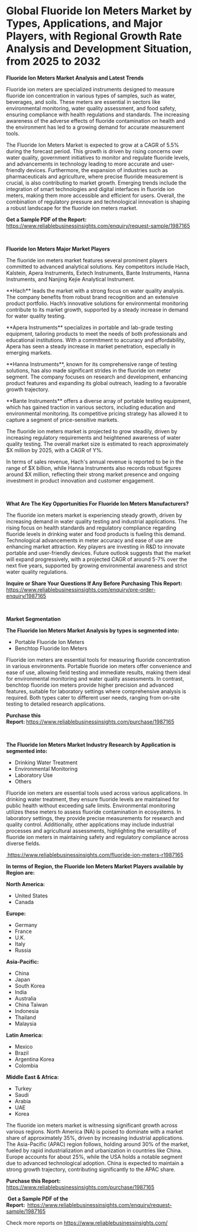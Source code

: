 <p><h1>Global Fluoride Ion Meters Market by Types, Applications, and Major Players, with Regional Growth Rate Analysis and Development Situation, from 2025 to 2032</h1></p><p><strong>Fluoride Ion Meters Market Analysis and Latest Trends</strong></p>
<p><p>Fluoride ion meters are specialized instruments designed to measure fluoride ion concentration in various types of samples, such as water, beverages, and soils. These meters are essential in sectors like environmental monitoring, water quality assessment, and food safety, ensuring compliance with health regulations and standards. The increasing awareness of the adverse effects of fluoride contamination on health and the environment has led to a growing demand for accurate measurement tools.</p><p>The Fluoride Ion Meters Market is expected to grow at a CAGR of 5.5% during the forecast period. This growth is driven by rising concerns over water quality, government initiatives to monitor and regulate fluoride levels, and advancements in technology leading to more accurate and user-friendly devices. Furthermore, the expansion of industries such as pharmaceuticals and agriculture, where precise fluoride measurement is crucial, is also contributing to market growth. Emerging trends include the integration of smart technologies and digital interfaces in fluoride ion meters, making them more accessible and efficient for users. Overall, the combination of regulatory pressure and technological innovation is shaping a robust landscape for the fluoride ion meters market.</p></p>
<p><strong>Get a Sample PDF of the Report:&nbsp;</strong> <a href="https://www.reliablebusinessinsights.com/enquiry/request-sample/1987165?utm_campaign=2264&utm_medium=2&utm_source=Github&utm_content=ia&utm_term=02032025&utm_id=fluoride-ion-meters">https://www.reliablebusinessinsights.com/enquiry/request-sample/1987165</a></p>
<p>&nbsp;</p>
<p><strong>Fluoride Ion Meters Major Market Players</strong></p>
<p><p>The fluoride ion meters market features several prominent players committed to advanced analytical solutions. Key competitors include Hach, Kalstein, Apera Instruments, Extech Instruments, Bante Instruments, Hanna Instruments, and Nanjing Kejie Analytical Instrument.</p><p>**Hach** leads the market with a strong focus on water quality analysis. The company benefits from robust brand recognition and an extensive product portfolio. Hach’s innovative solutions for environmental monitoring contribute to its market growth, supported by a steady increase in demand for water quality testing.</p><p>**Apera Instruments** specializes in portable and lab-grade testing equipment, tailoring products to meet the needs of both professionals and educational institutions. With a commitment to accuracy and affordability, Apera has seen a steady increase in market penetration, especially in emerging markets.</p><p>**Hanna Instruments**, known for its comprehensive range of testing solutions, has also made significant strides in the fluoride ion meter segment. The company focuses on research and development, enhancing product features and expanding its global outreach, leading to a favorable growth trajectory.</p><p>**Bante Instruments** offers a diverse array of portable testing equipment, which has gained traction in various sectors, including education and environmental monitoring. Its competitive pricing strategy has allowed it to capture a segment of price-sensitive markets.</p><p>The fluoride ion meters market is projected to grow steadily, driven by increasing regulatory requirements and heightened awareness of water quality testing. The overall market size is estimated to reach approximately $X million by 2025, with a CAGR of Y%.</p><p>In terms of sales revenue, Hach's annual revenue is reported to be in the range of $X billion, while Hanna Instruments also records robust figures around $X million, reflecting their strong market presence and ongoing investment in product innovation and customer engagement.</p></p>
<p>&nbsp;</p>
<p><strong>What Are The Key Opportunities For Fluoride Ion Meters Manufacturers?</strong></p>
<p><p>The fluoride ion meters market is experiencing steady growth, driven by increasing demand in water quality testing and industrial applications. The rising focus on health standards and regulatory compliance regarding fluoride levels in drinking water and food products is fueling this demand. Technological advancements in meter accuracy and ease of use are enhancing market attraction. Key players are investing in R&D to innovate portable and user-friendly devices. Future outlook suggests that the market will expand progressively, with a projected CAGR of around 5-7% over the next five years, supported by growing environmental awareness and strict water quality regulations.</p></p>
<p><strong>Inquire or Share Your Questions If Any Before Purchasing This Report:</strong> <a href="https://www.reliablebusinessinsights.com/enquiry/pre-order-enquiry/1987165?utm_campaign=2264&utm_medium=2&utm_source=Github&utm_content=ia&utm_term=02032025&utm_id=fluoride-ion-meters">https://www.reliablebusinessinsights.com/enquiry/pre-order-enquiry/1987165</a></p>
<p>&nbsp;</p>
<p><strong>Market Segmentation</strong></p>
<p><strong>The Fluoride Ion Meters Market Analysis by types is segmented into:</strong></p>
<p><ul><li>Portable Fluoride Ion Meters</li><li>Benchtop Fluoride Ion Meters</li></ul></p>
<p><p>Fluoride ion meters are essential tools for measuring fluoride concentration in various environments. Portable fluoride ion meters offer convenience and ease of use, allowing field testing and immediate results, making them ideal for environmental monitoring and water quality assessments. In contrast, benchtop fluoride ion meters provide higher precision and advanced features, suitable for laboratory settings where comprehensive analysis is required. Both types cater to different user needs, ranging from on-site testing to detailed research applications.</p></p>
<p><strong>Purchase this Report:&nbsp;</strong><a href="https://www.reliablebusinessinsights.com/purchase/1987165?utm_campaign=2264&utm_medium=2&utm_source=Github&utm_content=ia&utm_term=02032025&utm_id=fluoride-ion-meters">https://www.reliablebusinessinsights.com/purchase/1987165</a></p>
<p>&nbsp;</p>
<p><strong>The Fluoride Ion Meters Market Industry Research by Application is segmented into:</strong></p>
<p><ul><li>Drinking Water Treatment</li><li>Environmental Monitoring</li><li>Laboratory Use</li><li>Others</li></ul></p>
<p><p>Fluoride ion meters are essential tools used across various applications. In drinking water treatment, they ensure fluoride levels are maintained for public health without exceeding safe limits. Environmental monitoring utilizes these meters to assess fluoride contamination in ecosystems. In laboratory settings, they provide precise measurements for research and quality control. Additionally, other applications may include industrial processes and agricultural assessments, highlighting the versatility of fluoride ion meters in maintaining safety and regulatory compliance across diverse fields.</p></p>
<p><a href="https://www.reliablebusinessinsights.com/fluoride-ion-meters-r1987165?utm_campaign=2264&utm_medium=2&utm_source=Github&utm_content=ia&utm_term=02032025&utm_id=fluoride-ion-meters">&nbsp;https://www.reliablebusinessinsights.com/fluoride-ion-meters-r1987165</a></p>
<p><strong>In terms of Region, the Fluoride Ion Meters Market Players available by Region are:</strong></p>
<p>
    <p> <strong> North America: </strong>
        <ul>
            <li>United States</li>
            <li>Canada</li>
        </ul>
        </p> 
    <p> <strong> Europe: </strong>
        <ul>
            <li>Germany</li>
            <li>France</li>
            <li>U.K.</li>
            <li>Italy</li>
            <li>Russia</li>
        </ul>
        </p> 
    <p> <strong> Asia-Pacific: </strong>
        <ul>
            <li>China</li>
            <li>Japan</li>
            <li>South Korea</li>
            <li>India</li>
            <li>Australia</li>
            <li>China Taiwan</li>
            <li>Indonesia</li>
            <li>Thailand</li>
            <li>Malaysia</li>
        </ul>
        </p> 
    <p> <strong> Latin America: </strong>
        <ul>
            <li>Mexico</li>
            <li>Brazil</li>
            <li>Argentina Korea</li>
            <li>Colombia</li>
        </ul>
        </p> 
    <p> <strong> Middle East & Africa: </strong>
        <ul>
            <li>Turkey</li>
            <li>Saudi</li>
            <li>Arabia</li>
            <li>UAE</li>
            <li>Korea</li>
        </ul>
    </p>
    </p>
<p><p>The fluoride ion meters market is witnessing significant growth across various regions. North America (NA) is poised to dominate with a market share of approximately 35%, driven by increasing industrial applications. The Asia-Pacific (APAC) region follows, holding around 30% of the market, fueled by rapid industrialization and urbanization in countries like China. Europe accounts for about 25%, while the USA holds a notable segment due to advanced technological adoption. China is expected to maintain a strong growth trajectory, contributing significantly to the APAC share.</p></p>
<p><strong>Purchase this Report: </strong><a href="https://www.reliablebusinessinsights.com/purchase/1987165?utm_campaign=2264&utm_medium=2&utm_source=Github&utm_content=ia&utm_term=02032025&utm_id=fluoride-ion-meters">https://www.reliablebusinessinsights.com/purchase/1987165</a></p>
<p>&nbsp;<strong>Get a Sample PDF of the Report:&nbsp;&nbsp;</strong><a href="https://www.reliablebusinessinsights.com/enquiry/request-sample/1987165?utm_campaign=2264&utm_medium=2&utm_source=Github&utm_content=ia&utm_term=02032025&utm_id=fluoride-ion-meters">https://www.reliablebusinessinsights.com/enquiry/request-sample/1987165</a></p>
<p><strong></strong></p>
<p>Check more reports on <a href="https://www.reliablebusinessinsights.com/?utm_campaign=2264&utm_medium=2&utm_source=Github&utm_content=ia&utm_term=02032025&utm_id=fluoride-ion-meters">https://www.reliablebusinessinsights.com/</a></p>